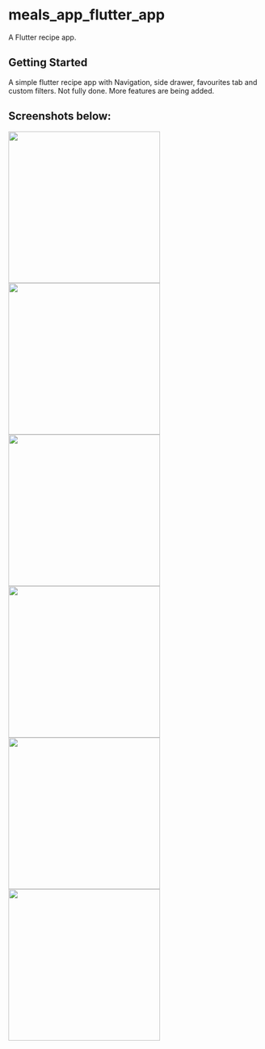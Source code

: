 # meals_app_flutter_app

A  Flutter recipe app.

## Getting Started
A simple flutter recipe app with Navigation, side drawer, favourites tab and custom filters.
Not fully done. More features are being added.

## Screenshots below:

<p float=left>
<img src="screenshots/Screenshot1.png" width=300px>
<img src="screenshots/Screenshot2.png" width=300px>
<img src="screenshots/Screenshot3.png" width=300px>
<img src="screenshots/Screenshot4.png" width=300px>
<img src="screenshots/Screenshot5.png" width=300px>
<img src="screenshots/Screenshot6.png" width=300px>
</p>